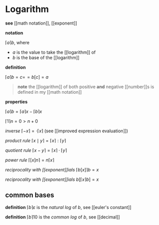 # Logarithm

**see** [[math notation]], [[exponent]]

**notation**

$\lceil a \rceil b$, where

- $a$ is the value to take the [[logarithm]] of
- $b$ is the base of the [[logarithm]]

**definition**

$\lceil a \rceil b = c =\!= b[c] = a$

> **note** the [[logarithm]] of both positive **and** negative [[number]]s is defined in my [[math notation]]

**properties**

$\lceil a \rceil b = \lceil a \rceil x - \lceil b \rceil x$

$\lceil 1 \rceil n = 0 > n + 0$

_inverse_ $\lceil -x \rceil = \cdot \lceil x \rceil$ (see [[improved expression evaluation]])

_product rule_ $\lceil x \mid y \rceil = \lceil x \rceil : \lceil y \rceil$

_quotient rule_ $\lceil x - y \rceil = \lceil x \rceil \cdot \lceil y \rceil$

_power rule_ $\lceil [x]n \rceil = n \lceil x \rceil$

_reciprocality with [[exponent]]ials_ $\lceil b[x] \rceil b = x$

_reciprocality with [[exponent]]ials_ $b[\lceil x \rceil b] = x$

## common bases

**definition** $\lceil b \rceil \varepsilon$ is the _natural log_ of $b$, see [[euler's constant]]

**definition** $\lceil b \rceil 10$ is the _common log_ of $b$, see [[decimal]]
